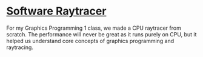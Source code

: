 # [Software Raytracer](https://github.com/DaanDemaecker/RayTracer)
For my Graphics Programming 1 class, we made a CPU raytracer from scratch. 
The performance will never be great as it runs purely on CPU, but it helped us understand core concepts of graphics programming and raytracing. 